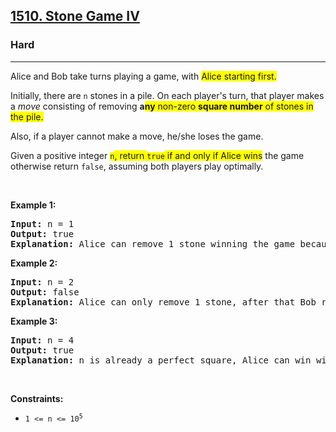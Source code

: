 <h2><a href="https://leetcode.com/problems/stone-game-iv/">1510. Stone Game IV</a></h2><h3>Hard</h3><hr><div><p>Alice and Bob take turns playing a game, with <span class="highlighter--highlighted" style="background-color: yellow;" data-highlight-id="1">Alice starting first.</span></p>

<p>Initially, there are <code>n</code> stones in a pile. On each player's turn, that player makes a <em>move</em> consisting of removing <strong>a<span class="highlighter--highlighted" style="background-color: yellow;" data-highlight-id="2">ny</span></strong><span class="highlighter--highlighted" style="background-color: yellow;" data-highlight-id="2"> non-zero </span><strong><span class="highlighter--highlighted" style="background-color: yellow;" data-highlight-id="2">square number</span></strong><span class="highlighter--highlighted" style="background-color: yellow;" data-highlight-id="2"> of stones in the pile.</span></p>

<p>Also, if a player cannot make a move, he/she loses the game.</p>

<p>Given a positive integer <code><span class="highlighter--highlighted" style="background-color: yellow;" data-highlight-id="0">n</span></code><span class="highlighter--highlighted" style="background-color: yellow;" data-highlight-id="0">, return </span><code><span class="highlighter--highlighted" style="background-color: yellow;" data-highlight-id="0">true</span></code><span class="highlighter--highlighted" style="background-color: yellow;" data-highlight-id="0"> if and only if Alice wins</span> the game otherwise return <code>false</code>, assuming both players play optimally.</p>

<p>&nbsp;</p>
<p><strong>Example 1:</strong></p>

<pre><strong>Input:</strong> n = 1
<strong>Output:</strong> true
<strong>Explanation: </strong>Alice can remove 1 stone winning the game because Bob doesn't have any moves.</pre>

<p><strong>Example 2:</strong></p>

<pre><strong>Input:</strong> n = 2
<strong>Output:</strong> false
<strong>Explanation: </strong>Alice can only remove 1 stone, after that Bob removes the last one winning the game (2 -&gt; 1 -&gt; 0).
</pre>

<p><strong>Example 3:</strong></p>

<pre><strong>Input:</strong> n = 4
<strong>Output:</strong> true
<strong>Explanation:</strong> n is already a perfect square, Alice can win with one move, removing 4 stones (4 -&gt; 0).
</pre>

<p>&nbsp;</p>
<p><strong>Constraints:</strong></p>

<ul>
	<li><code>1 &lt;= n &lt;= 10<sup>5</sup></code></li>
</ul>
</div>